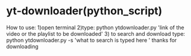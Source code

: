 # yt-downloader(python_script)
How to use:
  1)open terminal
  2)type:
    python ytdownloader.py 'link of the video or the playlist to be downloaded'
  3) to search and download 
      type:
        python ytdownloader.py -s 'what to search is typed here '
 thanks for  downloading  
